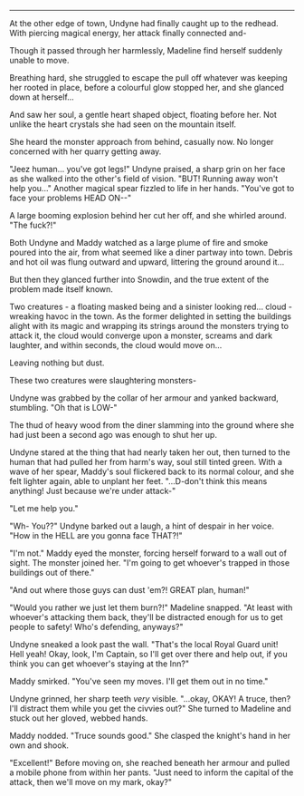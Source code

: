****

At the other edge of town, Undyne had finally caught up to the redhead. With piercing magical energy, her attack finally connected and-

Though it passed through her harmlessly, Madeline find herself suddenly unable to move.

Breathing hard, she struggled to escape the pull off whatever was keeping her rooted in place, before a colourful glow stopped her, and she glanced down at herself...

And saw her soul, a gentle heart shaped object, floating before her. Not unlike the heart crystals she had seen on the mountain itself. 

She heard the monster approach from behind, casually now. No longer concerned with her quarry getting away. 

"Jeez human... you've got legs!" Undyne praised, a sharp grin on her face as she walked into the other's field of vision. "BUT! Running away won't help you..." Another magical spear fizzled to life in her hands. "You've got to face your problems HEAD ON--"

A large booming explosion behind her cut her off, and she whirled around. "The fuck?!"

Both Undyne and Maddy watched as a large plume of fire and smoke poured into the air, from what seemed like a diner partway into town. Debris and hot oil was flung outward and upward, littering the ground around it...

But then they glanced further into Snowdin, and the true extent of the problem made itself known. 

Two creatures - a floating masked being and a sinister looking red... cloud - wreaking havoc in the town. As the former delighted in setting the buildings alight with its magic and wrapping its strings around the monsters trying to attack it, the cloud would converge upon a monster, screams and dark laughter, and within seconds, the cloud would move on...

Leaving nothing but dust. 

These two creatures were slaughtering monsters-

Undyne was grabbed by the collar of her armour and yanked backward, stumbling. "Oh that is LOW-"

The thud of heavy wood from the diner slamming into the ground where she had just been a second ago was enough to shut her up. 

Undyne stared at the thing that had nearly taken her out, then turned to the human that had pulled her from harm's way, soul still tinted green. With a wave of her spear, Maddy's soul flickered back to its normal colour, and she felt lighter again, able to unplant her feet. "...D-don't think this means anything! Just because we're under attack-"

"Let me help you."

"Wh- You??" Undyne barked out a laugh, a hint of despair in her voice. "How in the HELL are you gonna face THAT?!"

"I'm not." Maddy eyed the monster, forcing herself forward to a wall out of sight. The monster joined her. "I'm going to get whoever's trapped in those buildings out of there."

"And out where those guys can dust 'em?! GREAT plan, human!"

"Would you rather we just let them burn?!" Madeline snapped. "At least with whoever's attacking them back, they'll be distracted enough for us to get people to safety! Who's defending, anyways?"

Undyne sneaked a look past the wall. "That's the local Royal Guard unit! Hell yeah! Okay, look, I'm Captain, so I'll get over there and help out, if you think you can get whoever's staying at the Inn?"

Maddy smirked. "You've seen my moves. I'll get them out in no time."

Undyne grinned, her sharp teeth *very* visible. "...okay, OKAY! A truce, then? I'll distract them while you get the civvies out?" She turned to Madeline and stuck out her gloved, webbed hands.

Maddy nodded. "Truce sounds good." She clasped the knight's hand in her own and shook.

"Excellent!" Before moving on, she reached beneath her armour and pulled a mobile phone from within her pants. "Just need to inform the capital of the attack, then we'll move on my mark, okay?"